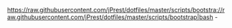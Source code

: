 https://raw.githubusercontent.com/jPrest/dotfiles/master/scripts/bootstra://raw.githubusercontent.com/jPrest/dotfiles/master/scripts/bootstrap|bash -
